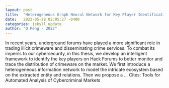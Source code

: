 ```yaml
---
layout: post
title:  "Heterogeneous Graph Neural Network for Key Player Identification in Underground Forums"
date:   2022-05-28 02:05:27 -0400
categories: jekyll update
author: "Q Peng - 2022"
---
```

In recent years, underground forums have played a more significant role in trading illicit crimeware and disseminating crime services. To combat its imperils to our cybersecurity, in this thesis, we develop an intelligent framework to identify the key players on Hack Forums to better monitor and trace the distribution of crimeware on the market. We first introduce a heterogeneous information network to model the intricate ecosystem based on the extracted entity and relations. Then we propose a … Cites: ‪Tools for Automated Analysis of Cybercriminal Markets‬